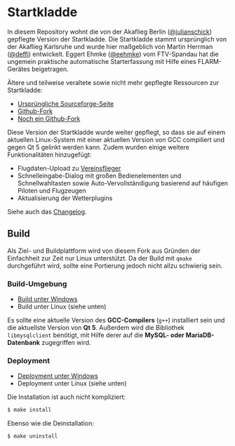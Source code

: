 # Startkladde

In diesem Repository wohnt die von der Akaflieg Berlin ([@julianschick](https://github.com/julianschick)) gepflegte Version der Startkladde. Die Startkladde stammt ursprünglich von der Akaflieg Karlsruhe und wurde hier maßgeblich von Martin Herrman ([@deffi](https://github.com/deffi)) entwickelt. Eggert Ehmke ([@eehmke](https://github.com/eehmke)) vom FTV-Spandau hat die ungemein praktische automatische Starterfassung mit Hilfe eines FLARM-Gerätes beigetragen.

Ältere und teilweise veraltete sowie nicht mehr gepflegte Ressourcen zur Startkladde:

* [Ursprüngliche Sourceforge-Seite](http://startkladde.sourceforge.net/)
* [Github-Fork](https://github.com/startkladde/startkladde)
* [Noch ein Github-Fork](https://github.com/fb/startkladde)

Diese Version der Startkladde wurde weiter gepflegt, so dass sie auf einem aktuellen Linux-System mit einer aktuellen Version von GCC compiliert und gegen Qt 5 gelinkt werden kann. Zudem wurden einige weitere Funktionalitäten hinzugefügt:

* Flugdaten-Upload zu [Vereinsflieger](https://vereinsflieger.de)
* Schnelleingabe-Dialog mit großen Bedienelementen und Schnellwahltasten sowie Auto-Vervollständigung basierend auf häufigen Piloten und Flugzeugen
* Aktualisierung der Wetterplugins

Siehe auch das [Changelog](CHANGELOG.md).

## Build

Als Ziel- und Buildplattform wird von diesem Fork aus Gründen der Einfachheit zur Zeit nur Linux unterstützt. Da der Build mit `qmake` durchgeführt wird,
sollte eine Portierung jedoch nicht allzu schwierig sein.

### Build-Umgebung

* [Build unter Windows](BUILD_WIN.md)
* Build unter Linux (siehe unten)

Es sollte eine aktuelle Version des **GCC-Compilers** (`g++`) installiert sein und die aktuellste Version von **Qt 5**. Außerdem wird die Bibliothek `libmysqlclient` benötigt, mit Hilfe
derer auf die **MySQL- oder MariaDB-Datenbank** zugegriffen wird.

### Deployment

* [Deployment unter Windows](DEPLOYMENT_WIN.md)
* Deployment unter Linux (siehe unten)

Die Installation ist auch nicht kompliziert:

```bash
$ make install
```

Ebenso wie die Deinstallation:
```bash
$ make uninstall
```
